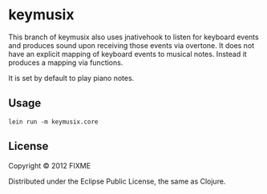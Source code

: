 # keymusix

This branch of keymusix also uses jnativehook to listen for keyboard events and produces sound upon receiving those events via overtone. It does not have an explicit mapping of keyboard events to musical notes. Instead it produces a mapping via functions.

It is set by default to play piano notes.

## Usage

`lein run -m keymusix.core`

## License

Copyright © 2012 FIXME

Distributed under the Eclipse Public License, the same as Clojure.
